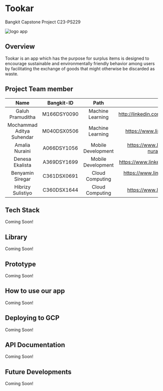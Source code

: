 # Tookar

Bangkit Capstone Project C23-PS229

![logo app](https://github.com/hibrizys/Tookar/blob/main/Logo.png)

## Overview

Tookar is an app which has the purpose for surplus items is designed to encourage sustainable and environmentally friendly behavior among users by facilitating the exchange of goods that might otherwise be discarded as waste.

## Project Team member

|                     Name                     |  Bangkit-ID   |         Path        |                      LinkedIn                       | 
| :------------------------------------------: | :-----------: | :-----------------: | :-------------------------------------------------: |
|               Galuh Pramuditha               |  M166DSY0090  |  Machine Learning   |     http://linkedin.com/in/galuhajengpramuditha     |
|          Mochammad Aditya Suhendar           |  M040DSX0506  |  Machine Learning   |        https://www.linkedin.com/in/darhensu         |
|                Amalia Nuraini                |  A066DSY1056  |  Mobile Development | https://www.linkedin.com/in/amalia-nuraini-an100602 |
|               Denesa Ekalista                |  A369DSY1699  |  Mobile Development |      https://www.linkedin.com/in/denesaekalista     |
|                Benyamin Siregar              |  C361DSX0691  |  Cloud Computing    |     https://www.linkedin.com/in/benyamin-siregar    |
|               Hibrizy Sulistiyo              |  C360DSX1644  |  Cloud Computing    |         https://www.linkedin.com/in/hibrizys        |

## Tech Stack

Coming Soon!

## Library

Coming Soon!

## Prototype

Coming Soon!

## How to use our app

Coming Soon!

## Deploying to GCP

Coming Soon!

## API Documentation

Coming Soon!

## Future Developments

Coming Soon!
